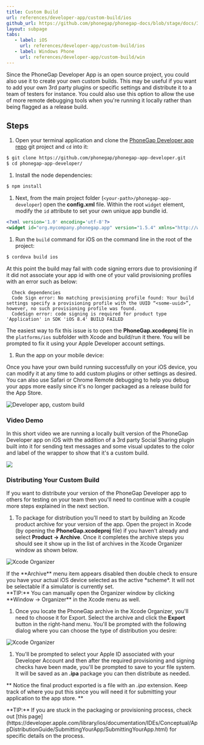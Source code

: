 ```yaml
---
title: Custom Build
url: references/developer-app/custom-build/ios
github_url: https://github.com/phonegap/phonegap-docs/blob/stage/docs/3-references/developer-app/6-custom-build/ios-custom-build.html.md
layout: subpage
tabs:
   - label: iOS
     url: references/developer-app/custom-build/ios
   - label: Windows Phone
     url: references/developer-app/custom-build/win
---
```


Since the PhoneGap Developer App is an open source project, you could also use it to create your own custom builds. This may be useful if you want to add your own 3rd party plugins or specific settings and distribute it to a team of testers for instance. You could also use this option to allow the use of more remote debugging tools when you're running it locally rather than being flagged as a release build.

## Steps

1. Open your terminal application and clone the [PhoneGap Developer app repo](https://github.com/phonegap/phonegap-app-developer) git project and `cd` into it:

  ```sh
  $ git clone https://github.com/phonegap/phonegap-app-developer.git
  $ cd phonegap-app-developer/
  ```

1. Install the node dependencies:

  ```sh
  $ npm install
  ```

1. Next, from the main project folder (`<your-path>/phonegap-app-developer`) open the **config.xml** file. Within the root `widget` element, modify the `id` attribute to set your own unique app bundle id.

  ```xml
  <?xml version='1.0' encoding='utf-8'?>
  <widget id="org.mycompany.phonegap.app" version="1.5.4" xmlns="http://www.w3.org/ns/widgets" xmlns:gap="http://phonegap.com/ns/1.0">
  ```

1. Run the `build` command for iOS on the command line in the root of the project:

  ```sh
  $ cordova build ios
  ```

  <div class='alert--warning'>At this point the build may fail with code signing errors due to provisioning if it did not associate your app id with one of your
  valid provisioning profiles with an error such as below:

      Check dependencies
      Code Sign error: No matching provisioning profile found: Your build settings specify a provisioning profile with the UUID “<some-uuid>”, however, no such provisioning profile was found.
      CodeSign error: code signing is required for product type 'Application' in SDK 'iOS 8.4' BUILD FAILED

  The easiest way to fix this issue is to open the **PhoneGap.xcodeproj** file in the `platforms/ios` subfolder with Xcode and build/run it there.
  You will be prompted to fix it using your Apple Developer account settings.</div>

1. Run the app on your mobile device:

  Once you have your own build running successfully on your iOS device, you can modify it at any time to add custom plugins or other settings as desired. You can also use Safari or Chrome Remote debugging to help you debug your apps more easily since it's no longer packaged as a release build for the App Store.

  <img class="mobile-image" src="/images/custom-build1.png" alt="Developer app, custom build"/>

### Video Demo

In this short video we are running a locally built version of the PhoneGap Developer app on iOS with the addition of a 3rd party Social Sharing plugin built into it for sending text messages and some visual updates to the color and label of the wrapper to show that it's a custom build.

![](/images/ios-custom-build.gif)

### Distributing Your Custom Build

If you want to distribute your version of the PhoneGap Developer app to others for testing on your team then you'll need to continue with a couple more steps explained in the next section.

1. To package for distribution you'll need to start by building an Xcode product archive for your version of the app. Open the project in Xcode (by opening the **PhoneGap.xcodeproj** file) if you haven't already and select **Product -> Archive**. Once it completes the archive steps you should see it show up in the list of archives in the Xcode Organizer window as shown below.

  ![Xcode Organizer](/images/xcode-organizer.png)

  <div class='alert--warning'>If the **Archive** menu item appears disabled then double check to ensure you have your actual iOS device selected as the active *scheme*. It will not be selectable if a simulator is currently set.</div>

  <div class='alert--tip'>**TIP:** You can manually open the Organizer window by clicking **Window -> Organizer** in the Xcode menu as well.</div>

1. Once you locate the PhoneGap archive in the Xcode Organizer, you'll need to choose it for Export. Select the archive and click the **Export** button in the right-hand menu. You'll be prompted with the following dialog where you can choose the type of distribution you desire:

  ![Xcode Organizer](/images/ad-hoc.png)

1. You'll be prompted to select your Apple ID associated with your Developer Account and then after the required provisioning and signing checks have been made, you'll be prompted to save to your file system. It will be saved as an **.ipa** package you can then distribute as needed.

  ** Notice the final product exported is a file with an *.ipa* extension. Keep track of where you put this since you will need it for submitting your application to the app store. **

<div class="alert--tip">**TIP:** If you are stuck in the packaging or provisioning process, check out [this page](https://developer.apple.com/library/ios/documentation/IDEs/Conceptual/AppDistributionGuide/SubmittingYourApp/SubmittingYourApp.html) for specific details on the process.</div>
